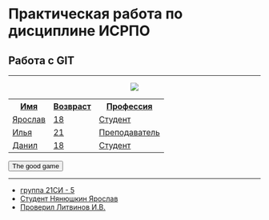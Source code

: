 # Практическая работа по дисциплине ИСРПО
## Работа с GIT
-----
<p align="center"><img src="https://i.ebayimg.com/images/g/4ysAAOSw2j9jZekG/s-l1200.webp" src = width="300"></p>
<p><a href="https://maze.toys/mazes/mini/daily/"></p>
<table>
  <tr>
    <th>Имя</th>
    <th>Возвраст</th>
    <th>Профессия</th>
  </tr>
  <tr>
    <td>Ярослав</td>
    <td>18</td>
    <td>Студент</td>
  </tr>
  <tr>
    <td>Илья</td>
    <td>21</td>
    <td>Преподаватель</td>
  </tr>
  <tr>
    <td>Данил</td>
    <td>18</td>
    <td>Студент</td>
  </tr>
</table>
<button href = "https://maze.toys/mazes/mini/daily/"> The good game</button>

-----
  
* группа 21СИ - 5
* Студент Нянюшкин Ярослав 
* Проверил Литвинов И.В.
<script>
  
</script>
